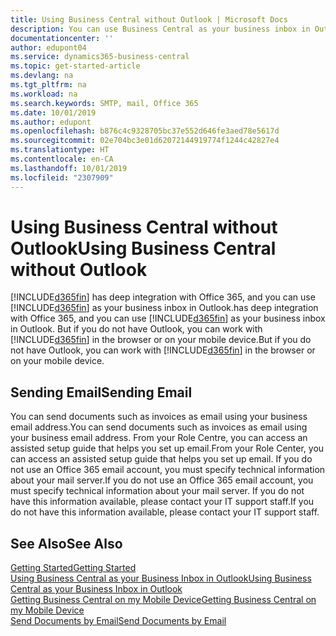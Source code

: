 ```yaml
---
title: Using Business Central without Outlook | Microsoft Docs
description: You can use Business Central as your business inbox in Outlook because it is integrated with Office 365, however, you can also work without Outlook in a browser or on your mobile device.
documentationcenter: ''
author: edupont04
ms.service: dynamics365-business-central
ms.topic: get-started-article
ms.devlang: na
ms.tgt_pltfrm: na
ms.workload: na
ms.search.keywords: SMTP, mail, Office 365
ms.date: 10/01/2019
ms.author: edupont
ms.openlocfilehash: b876c4c9328705bc37e552d646fe3aed78e5617d
ms.sourcegitcommit: 02e704bc3e01d62072144919774f1244c42827e4
ms.translationtype: HT
ms.contentlocale: en-CA
ms.lasthandoff: 10/01/2019
ms.locfileid: "2307909"
---
```

# <a name="using-business-central-without-outlook"></a><span data-ttu-id="8d945-103">Using Business Central without Outlook</span><span class="sxs-lookup"><span data-stu-id="8d945-103">Using Business Central without Outlook</span></span>
[!INCLUDE[d365fin](includes/d365fin_md.md)] <span data-ttu-id="8d945-104">has deep integration with Office 365, and you can use [!INCLUDE[d365fin](includes/d365fin_md.md)] as your business inbox in Outlook.</span><span class="sxs-lookup"><span data-stu-id="8d945-104">has deep integration with Office 365, and you can use [!INCLUDE[d365fin](includes/d365fin_md.md)] as your business inbox in Outlook.</span></span> <span data-ttu-id="8d945-105">But if you do not have Outlook, you can work with [!INCLUDE[d365fin](includes/d365fin_md.md)] in the browser or on your mobile device.</span><span class="sxs-lookup"><span data-stu-id="8d945-105">But if you do not have Outlook, you can work with [!INCLUDE[d365fin](includes/d365fin_md.md)] in the browser or on your mobile device.</span></span>  

## <a name="sending-email"></a><span data-ttu-id="8d945-106">Sending Email</span><span class="sxs-lookup"><span data-stu-id="8d945-106">Sending Email</span></span>
<span data-ttu-id="8d945-107">You can send documents such as invoices as email using your business email address.</span><span class="sxs-lookup"><span data-stu-id="8d945-107">You can send documents such as invoices as email using your business email address.</span></span> <span data-ttu-id="8d945-108">From your Role Centre, you can access an assisted setup guide that helps you set up email.</span><span class="sxs-lookup"><span data-stu-id="8d945-108">From your Role Center, you can access an assisted setup guide that helps you set up email.</span></span> <span data-ttu-id="8d945-109">If you do not use an Office 365 email account, you must specify technical information about your mail server.</span><span class="sxs-lookup"><span data-stu-id="8d945-109">If you do not use an Office 365 email account, you must specify technical information about your mail server.</span></span> <span data-ttu-id="8d945-110">If you do not have this information available, please contact your IT support staff.</span><span class="sxs-lookup"><span data-stu-id="8d945-110">If you do not have this information available, please contact your IT support staff.</span></span>  


## <a name="see-also"></a><span data-ttu-id="8d945-111">See Also</span><span class="sxs-lookup"><span data-stu-id="8d945-111">See Also</span></span>
[<span data-ttu-id="8d945-112">Getting Started</span><span class="sxs-lookup"><span data-stu-id="8d945-112">Getting Started</span></span>](product-get-started.md)  
[<span data-ttu-id="8d945-113">Using Business Central as your Business Inbox in Outlook</span><span class="sxs-lookup"><span data-stu-id="8d945-113">Using Business Central as your Business Inbox in Outlook</span></span>](admin-outlook.md)  
[<span data-ttu-id="8d945-114">Getting Business Central on my Mobile Device</span><span class="sxs-lookup"><span data-stu-id="8d945-114">Getting Business Central on my Mobile Device</span></span>](install-mobile-app.md)  
[<span data-ttu-id="8d945-115">Send Documents by Email</span><span class="sxs-lookup"><span data-stu-id="8d945-115">Send Documents by Email</span></span>](ui-how-send-documents-email.md)
